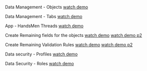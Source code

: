 Data Management - Objects
[watch demo](https://drive.google.com/file/d/1XpNtB18yEKwqtmuVeh5nrpa9kOuRFA0Q/view?usp=drive_link)

Data Management - Tabs
[watch demo](https://drive.google.com/file/d/1OG3GTlhKx3VTX6nE69ySLFfX7eNrQtOw/view?usp=drive_link)

App - HandsMen Threads
[watch demo](https://drive.google.com/file/d/1uO4ISc_8mj9r7fQYefObmzCcbX6ZYLtb/view?usp=drive_link)

Create Remaining fields for the objects
[watch demo](https://drive.google.com/file/d/15Zg5g-vcfe9aHGKljURWe2AbMRfqTwXv/view?usp=drive_link)
[watch demo p2](https://drive.google.com/file/d/1-c3aTGT_CeEgn73HZWZGZni-7NcjeqoZ/view?usp=drive_link)

Create Remaining Validation Rules
[watch demo](https://drive.google.com/file/d/1P1QydG-KioyQ-b1MvFhHmRxsIXUJkNj0/view?usp=drive_link)
[watch demo p2](https://drive.google.com/file/d/18-6UZocXaOSRMo1Jk9TvGQPulItHjGC-/view?usp=drive_link)

Data security - Profiles
[watch demo](https://drive.google.com/file/d/1UXKQI35ZX75iXQw6oJmPqYJA2p7RATfy/view?usp=drive_link)

Data Security - Roles
[watch demo](https://drive.google.com/file/d/1Ci5Nyuewug9pGhJjlcUhGxeZJLLUU4vx/view?usp=drive_link)
